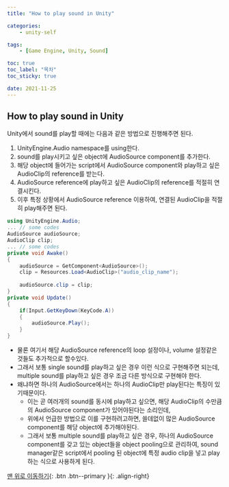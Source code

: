 ```yaml
---
title: "How to play sound in Unity"

categories:
    - unity-self

tags:
    - [Game Engine, Unity, Sound]

toc: true
toc_label: "목차"
toc_sticky: true

date: 2021-11-25
---
```


## How to play sound in Unity 
Unity에서 sound를 play할 때에는 다음과 같은 방법으로 진행해주면 된다. <br>
1. UnityEngine.Audio namespace를 using한다.
2. sound를 play시키고 싶은 object에 AudioSource component를 추가한다.
3. 해당 object에 들어가는 script에서 AudioSource component와 play하고 싶은 AudioClip의 reference를 받는다.
4. AudioSource reference에 play하고 싶은 AudioClip의 reference를 적절히 연결시킨다.
5. 이후 특정 상황에서 AudioSource reference 이용하여, 연결된 AudioClip을 적절히 play해주면 된다.
```c#
using UnityEngine.Audio;
... // some codes
AudioSource audioSource;
AudioClip clip;
... // some codes
private void Awake()
{
    audioSource = GetComponent<AudioSource>();
    clip = Resources.Load<AudioClip>("audio_clip_name");
    
    audioSource.clip = clip;
}
private void Update()
{
    if(Input.GetKeyDown(KeyCode.A))
    {
        audioSource.Play();
    }
}
```
- 물론 여기서 해당 AudioSource reference의 loop 설정이나, volume 설정같은 것들도 추가적으로 할수있다.
- 그래서 보통 single sound를 play하고 싶은 경우 이런 식으로 구현해주면 되는데, multiple sound를 play하고 싶은 경우 조금 다른 방식으로 구현해야 한다.
- 왜냐하면 하나의 AudioSource에서는 하나의 AudioClip만 play된다는 특징이 있기때문이다.
    - 이는 곧 여러개의 sound를 동시에 play하고 싶으면, 해당 AudioClip의 수만큼의 AudioSource component가 있어야된다는 소리인데,
    - 위에서 언급한 방법으로 이를 구현하려고하면, 쓸데없이 많은 AudioSource component를 해당 object에 추가해야된다.
    - 그래서 보통 multiple sound를 play하고 싶은 경우, 하나의 AudioSource component를 갖고 있는 object들을 object pooling으로 관리하여, sound manager같은 script에서 pooling 된 object에 특정 audio clip을 넣고 play하는 식으로 사용하게 된다.

[맨 위로 이동하기](#){: .btn .btn--primary }{: .align-right}